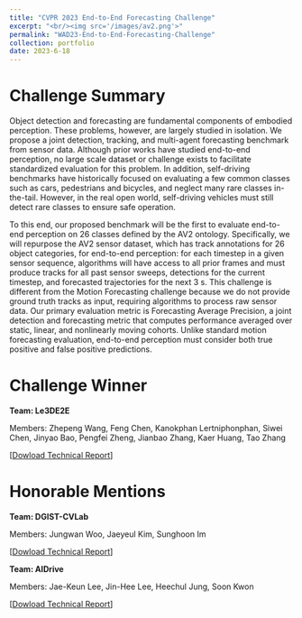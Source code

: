 ```yaml
---
title: "CVPR 2023 End-to-End Forecasting Challenge"
excerpt: "<br/><img src='/images/av2.png'>"
permalink: "WAD23-End-to-End-Forecasting-Challenge"
collection: portfolio
date: 2023-6-18
---
```


# Challenge Summary
Object detection and forecasting are fundamental components of embodied perception. These problems, however, are largely studied in isolation. We propose a joint detection, tracking, and multi-agent forecasting benchmark from sensor data. Although prior works have studied end-to-end perception, no large scale dataset or challenge exists to facilitate standardized evaluation for this problem. In addition, self-driving benchmarks have historically focused on evaluating a few common classes such as cars, pedestrians and bicycles, and neglect many rare classes in-the-tail. However, in the real open world, self-driving vehicles must still detect rare classes to ensure safe operation.

To this end, our proposed benchmark will be the first to evaluate end-to-end perception on 26 classes defined by the AV2 ontology. Specifically, we will repurpose the AV2 sensor dataset, which has track annotations for 26 object categories, for end-to-end perception: for each timestep in a given sensor sequence, algorithms will have access to all prior frames and must produce tracks for all past sensor sweeps, detections for the current timestep, and forecasted trajectories for the next 3 s. This challenge is different from the Motion Forecasting challenge because we do not provide ground truth tracks as input, requiring algorithms to process raw sensor data. Our primary evaluation metric is Forecasting Average Precision, a joint detection and forecasting metric that computes performance averaged over static, linear, and nonlinearly moving cohorts. Unlike standard motion forecasting evaluation, end-to-end perception must consider both true positive and false positive predictions.

# Challenge Winner
**Team: Le3DE2E**

Members: Zhepeng Wang, Feng Chen, Kanokphan Lertniphonphan, Siwei Chen, Jinyao Bao, Pengfei Zheng, Jianbao Zhang, Kaer Huang, Tao Zhang


[[Dowload Technical Report](http://neeharperi.com/files/le3de2e_techreport_cvprw23.pdf)]

# Honorable Mentions
**Team: DGIST-CVLab**

Members: Jungwan Woo, Jaeyeul Kim, Sunghoon Im


[[Dowload Technical Report](http://neeharperi.com/files/dgist-cvlab_techreport_cvprw23.pdf)]


**Team: AIDrive**

Members: Jae-Keun Lee, Jin-Hee Lee, Heechul Jung, Soon Kwon


[[Dowload Technical Report](http://neeharperi.com/files/aidrive_techreport_cvprw23.pdf)]
